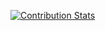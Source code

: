 [![Contribution Stats](https://github-contribution-stats.vercel.app/api/?username=alexandremt)](https://github.com/LordDashMe/github-contribution-stats/)
